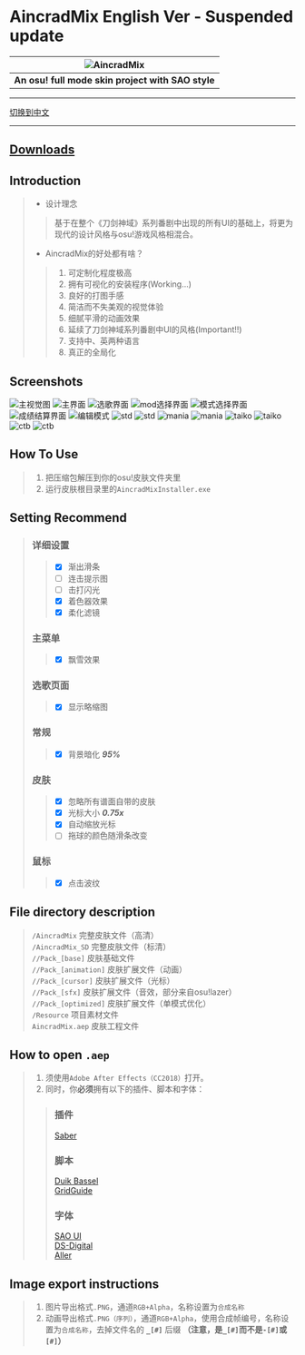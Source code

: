 # AincradMix English Ver - Suspended update

|![AincradMix](https://raw.githubusercontent.com/Sendevia/sendevia.github.io/master/img/title_big.png)|
|:-------------------------------------------------:|
| **An osu! full mode skin project with SAO style** |

----

[切换到中文](https://github.com/Sendevia/AincradMix/blob/master/README.md)

----

## [Downloads](https://github.com/Sendevia/AincradMix/releases)

## Introduction

>- 设计理念  
>
>>基于在整个《刀剑神域》系列番剧中出现的所有UI的基础上，将更为现代的设计风格与osu!游戏风格相混合。  
>
>- AincradMix的好处都有啥？  
>
>>1. 可定制化程度极高
>>2. 拥有可视化的安装程序(Working...)
>>3. 良好的打图手感
>>4. 简洁而不失美观的视觉体验
>>5. 细腻平滑的动画效果
>>6. 延续了刀剑神域系列番剧中UI的风格(Important!!)
>>7. 支持中、英两种语言
>>8. 真正的全局化

## Screenshots

![主视觉图](https://raw.githubusercontent.com/Sendevia/sendevia.github.io/master/img/AincradMix.png)
![主界面](https://raw.githubusercontent.com/Sendevia/sendevia.github.io/master/img/screenshots/menu_1.png)
![选歌界面](https://raw.githubusercontent.com/Sendevia/sendevia.github.io/master/img/screenshots/menu_2.png)
![mod选择界面](https://raw.githubusercontent.com/Sendevia/sendevia.github.io/master/img/screenshots/menu_3.png)
![模式选择界面](https://raw.githubusercontent.com/Sendevia/sendevia.github.io/master/img/screenshots/menu_4.png)
![成绩结算界面](https://raw.githubusercontent.com/Sendevia/sendevia.github.io/master/img/screenshots/score.png)
![编辑模式](https://raw.githubusercontent.com/Sendevia/sendevia.github.io/master/img/screenshots/edit.png)
![std](https://raw.githubusercontent.com/Sendevia/sendevia.github.io/master/img/screenshots/std_1.png)
![std](https://raw.githubusercontent.com/Sendevia/sendevia.github.io/master/img/screenshots/std_2.png)
![mania](https://raw.githubusercontent.com/Sendevia/sendevia.github.io/master/img/screenshots/mania_1.png)
![mania](https://raw.githubusercontent.com/Sendevia/sendevia.github.io/master/img/screenshots/mania_2.png)
![taiko](https://raw.githubusercontent.com/Sendevia/sendevia.github.io/master/img/screenshots/taiko_1.png)
![taiko](https://raw.githubusercontent.com/Sendevia/sendevia.github.io/master/img/screenshots/taiko_2.png)
![ctb](https://raw.githubusercontent.com/Sendevia/sendevia.github.io/master/img/screenshots/ctb_1.png)
![ctb](https://raw.githubusercontent.com/Sendevia/sendevia.github.io/master/img/screenshots/ctb_2.png)

## How To Use

>1. 把压缩包解压到你的osu!皮肤文件夹里  
>2. 运行皮肤根目录里的`AincradMixInstaller.exe`  

## Setting Recommend

>### 详细设置
>
>>- [x] 渐出滑条
>>- [ ] 连击提示图
>>- [ ] 击打闪光
>>- [x] 着色器效果
>>- [x] 柔化滤镜
>
>### 主菜单
>
>>- [x] 飘雪效果
>
>### 选歌页面
>
>>- [x] 显示略缩图
>
>### 常规
>
>>- [x] 背景暗化 ***95%***
>
>### 皮肤
>
>>- [x] 忽略所有谱面自带的皮肤
>>- [x] 光标大小 ***0.75x***
>>- [x] 自动缩放光标
>>- [ ] 拖球的颜色随滑条改变
>
>### 鼠标
>
>>- [x] 点击波纹

## File directory description

>`/AincradMix` 完整皮肤文件（高清）  
>`/AincradMix_SD` 完整皮肤文件（标清）  
>`//Pack_[base]` 皮肤基础文件  
>`//Pack_[animation]` 皮肤扩展文件（动画）  
>`//Pack_[cursor]` 皮肤扩展文件（光标）  
>`//Pack_[sfx]` 皮肤扩展文件（音效，部分来自osu!lazer）  
>`//Pack_[optimized]` 皮肤扩展文件（单模式优化）  
>`/Resource` 项目素材文件  
>`AincradMix.aep` 皮肤工程文件  

## How to open `.aep`

> 1. 须使用`Adobe After Effects（CC2018）`打开。
> 2. 同时，你**必须**拥有以下的插件、脚本和字体：
>
>>### 插件
>>
>>[Saber](https://www.videocopilot.net/blog/2016/03/new-plug-in-saber-now-available-100-free/)  
>>
>>### 脚本
>>
>>[Duik Bassel](https://rainboxprod.coop/en/tools/duik/duik-download/)  
>>[GridGuide](https://aescripts.com/gridguide-for-after-effects/)  
>>
>>### 字体
>>
>>[SAO UI](https://fontmeme.com/fonts/sao-ui-font/)  
>>[DS-Digital](https://fontmeme.com/fonts/ds-digital-font/)  
>>[Aller](https://fontmeme.com/fonts/aller-font/)  

## Image export instructions

> 1. 图片导出格式`.PNG`，通道`RGB+Alpha`，名称设置为`合成名称`  
> 2. 动画导出格式`.PNG（序列）`，通道`RGB+Alpha`，使用合成帧编号，名称设置为`合成名称`，去掉文件名的 **`_[#]`** 后缀 **（注意，是`_[#]`而不是`-[#]`或`[#]`）**  
